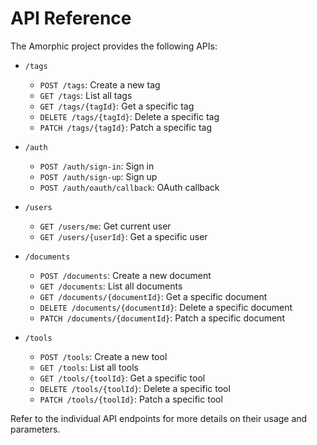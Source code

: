 # API Reference

The Amorphic project provides the following APIs:

- `/tags`
  - `POST /tags`: Create a new tag
  - `GET /tags`: List all tags
  - `GET /tags/{tagId}`: Get a specific tag
  - `DELETE /tags/{tagId}`: Delete a specific tag
  - `PATCH /tags/{tagId}`: Patch a specific tag

- `/auth`
  - `POST /auth/sign-in`: Sign in
  - `POST /auth/sign-up`: Sign up
  - `POST /auth/oauth/callback`: OAuth callback

- `/users`
  - `GET /users/me`: Get current user
  - `GET /users/{userId}`: Get a specific user

- `/documents`
  - `POST /documents`: Create a new document
  - `GET /documents`: List all documents
  - `GET /documents/{documentId}`: Get a specific document
  - `DELETE /documents/{documentId}`: Delete a specific document
  - `PATCH /documents/{documentId}`: Patch a specific document

- `/tools`
  - `POST /tools`: Create a new tool
  - `GET /tools`: List all tools
  - `GET /tools/{toolId}`: Get a specific tool
  - `DELETE /tools/{toolId}`: Delete a specific tool
  - `PATCH /tools/{toolId}`: Patch a specific tool

Refer to the individual API endpoints for more details on their usage and parameters.
